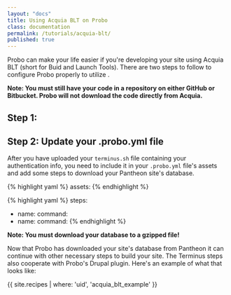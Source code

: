 ```yaml
---
layout: "docs"
title: Using Acquia BLT on Probo
class: documentation
permalink: /tutorials/acquia-blt/
published: true
---
```


Probo can make your life easier if you're developing your site using Acquia BLT (short for Buid and Launch Tools). There are two steps to follow to configure Probo properly to utilize .

**Note: You must still have your code in a repository on either GitHub or Bitbucket. Probo will not download the code directly from Acquia.**

## Step 1: 

## Step 2: Update your .probo.yml file

After you have uploaded your `terminus.sh` file containing your authentication info, you need to include it in your `.probo.yml` file's assets and add some steps to download your Pantheon site's database.

{% highlight yaml %}
assets:
{% endhighlight %}

{% highlight yaml %}
steps:
 - name: 
   command: 
 - name: 
   command: 
{% endhighlight %}

**Note: You must download your database to a gzipped file!**

Now that Probo has downloaded your site's database from Pantheon it can continue with other necessary steps to build your site. The Terminus steps also cooperate with Probo's Drupal plugin. Here's an example of what that looks like:

{{ site.recipes | where: 'uid', 'acquia_blt_example' }}
